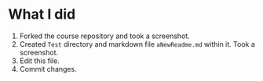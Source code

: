 # What I did
1. Forked the course repository and took a screenshot.
2. Created `Test` directory and markdown file `aNewReadme.md` within it. Took a screenshot.
3. Edit this file.
4. Commit changes.
